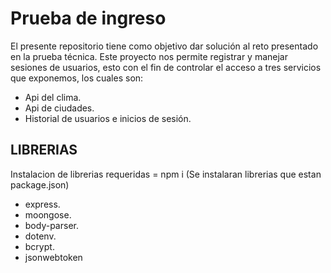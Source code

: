# Prueba de ingreso
El presente repositorio tiene como objetivo dar solución al reto presentado en la prueba técnica.
Este proyecto nos permite registrar y manejar sesiones de usuarios, esto con el fin de controlar el acceso a tres servicios que exponemos, los cuales son: 
- Api del clima.
- Api de ciudades.
- Historial de usuarios e inicios de sesión. 

## LIBRERIAS
Instalacion de librerias requeridas = npm i (Se instalaran librerias que estan package.json)

- express.  
- moongose.  
- body-parser.  
- dotenv.  
- bcrypt. 
- jsonwebtoken 



